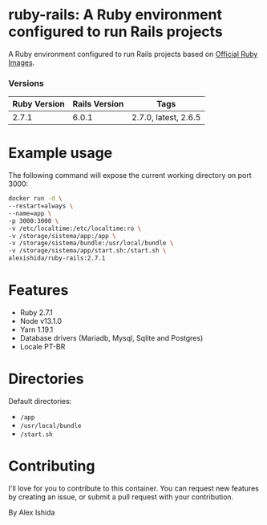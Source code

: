 # ruby-rails: A Ruby environment configured to run Rails projects

A Ruby environment configured to run Rails projects based on [Official Ruby Images](https://hub.docker.com/_/ruby).

### Versions

| Ruby Version | Rails Version | Tags |
|--------------|---------|------------------|
| 2.7.1 | 6.0.1 | 2.7.0, latest, 2.6.5 |


# Example usage
The following command will expose the current working directory on port 3000:
```bash
docker run -d \
--restart=always \
--name=app \
-p 3000:3000 \
-v /etc/localtime:/etc/localtime:ro \
-v /storage/sistema/app:/app \
-v /storage/sistema/bundle:/usr/local/bundle \
-v /storage/sistema/app/start.sh:/start.sh \
alexishida/ruby-rails:2.7.1
```

# Features

* Ruby 2.7.1
* Node v13.1.0
* Yarn 1.19.1
* Database drivers (Mariadb, Mysql, Sqlite and Postgres)
* Locale PT-BR

# Directories

Default directories:
* `/app`
* `/usr/local/bundle`
* `/start.sh`

# Contributing
I'll love for you to contribute to this container. You can request new features by creating an issue, or submit a pull request with your contribution.

By Alex Ishida